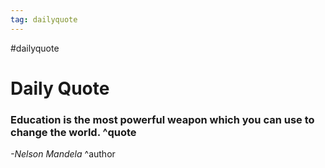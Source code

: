 ```yaml
---
tag: dailyquote
---
```


#dailyquote

# Daily Quote

### Education is the most powerful weapon which you can use to change the world. ^quote
*-Nelson Mandela* ^author
